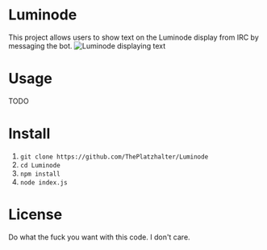 # Luminode
This project allows users to show text on the Luminode display from IRC by messaging the bot.
![Luminode displaying text](http://i.imgur.com/Pn940Hh.jpg)

# Usage
TODO

# Install
1. `git clone https://github.com/ThePlatzhalter/Luminode`
2. `cd Luminode`
3. `npm install`
4. `node index.js`

# License
Do what the fuck you want with this code. I don't care.